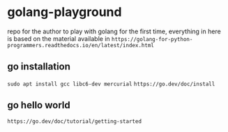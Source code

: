 # golang-playground

repo for the author to play with golang for the first time,
everything in here is based on the material available in
`https://golang-for-python-programmers.readthedocs.io/en/latest/index.html`

## go installation
`sudo apt install gcc libc6-dev mercurial`
`https://go.dev/doc/install`

## go hello world
`https://go.dev/doc/tutorial/getting-started`
